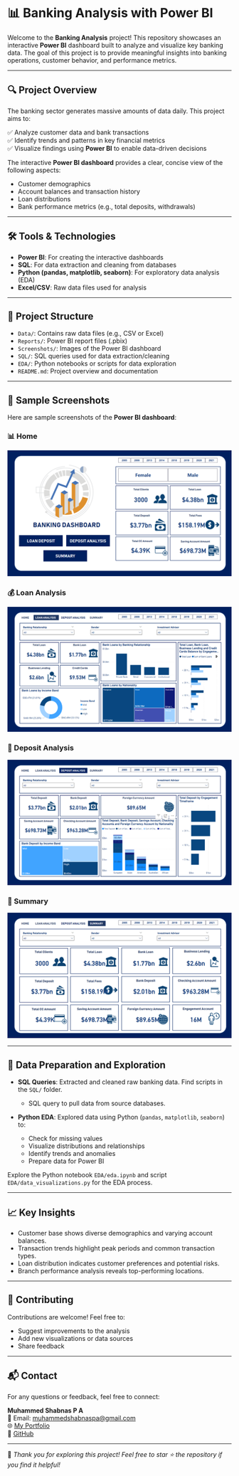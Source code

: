 # 📊 Banking Analysis with Power BI

Welcome to the **Banking Analysis** project! This repository showcases an interactive **Power BI** dashboard built to analyze and visualize key banking data. The goal of this project is to provide meaningful insights into banking operations, customer behavior, and performance metrics.

---

## 🔍 Project Overview

The banking sector generates massive amounts of data daily. This project aims to:

✅ Analyze customer data and bank transactions  
✅ Identify trends and patterns in key financial metrics  
✅ Visualize findings using **Power BI** to enable data-driven decisions  

The interactive **Power BI dashboard** provides a clear, concise view of the following aspects:
- Customer demographics
- Account balances and transaction history
- Loan distributions
- Bank performance metrics (e.g., total deposits, withdrawals)

---

## 🛠️ Tools & Technologies

- **Power BI**: For creating the interactive dashboards  
- **SQL**: For data extraction and cleaning from databases  
- **Python (pandas, matplotlib, seaborn)**: For exploratory data analysis (EDA)  
- **Excel/CSV**: Raw data files used for analysis  

---

## 📂 Project Structure

- `Data/`: Contains raw data files (e.g., CSV or Excel)
- `Reports/`: Power BI report files (.pbix)
- `Screenshots/`: Images of the Power BI dashboard
- `SQL/`: SQL queries used for data extraction/cleaning
- `EDA/`: Python notebooks or scripts for data exploration
- `README.md`: Project overview and documentation

---

## 📸 Sample Screenshots

Here are sample screenshots of the **Power BI dashboard**:

### 📊 Home
![📊 Home](Screenshots/Home.png)

### 💰 Loan Analysis
![💰 Loan Analysis](Screenshots/Loan%20Analysis.png)

### 🔄 Deposit Analysis
![🔄 Deposit Analysis](Screenshots/Deposit%20Analysis.png)

### 🏦 Summary
![🏦 Summary](Screenshots/Summary.png)

---

## 🧹 Data Preparation and Exploration

- **SQL Queries**: Extracted and cleaned raw banking data. Find scripts in the `SQL/` folder.
  - SQL query to pull data from source databases.

- **Python EDA**: Explored data using Python (`pandas`, `matplotlib`, `seaborn`) to:
  - Check for missing values
  - Visualize distributions and relationships
  - Identify trends and anomalies
  - Prepare data for Power BI

Explore the Python notebook `EDA/eda.ipynb` and script `EDA/data_visualizations.py` for the EDA process.

---

## 📈 Key Insights

- Customer base shows diverse demographics and varying account balances.
- Transaction trends highlight peak periods and common transaction types.
- Loan distribution indicates customer preferences and potential risks.
- Branch performance analysis reveals top-performing locations.

---

## 🤝 Contributing

Contributions are welcome! Feel free to:
- Suggest improvements to the analysis
- Add new visualizations or data sources
- Share feedback

---

## 📬 Contact

For any questions or feedback, feel free to connect:

**Muhammed Shabnas P A**  
📧 Email: muhammedshabnaspa@gmail.com  
🌐 [My Portfolio](https://muhammed-shabnas-pa.github.io/Portfolio-Website/)  
🔗 [GitHub](https://github.com/Muhammed-Shabnas-PA)

---

🌟 *Thank you for exploring this project! Feel free to star ⭐ the repository if you find it helpful!*
